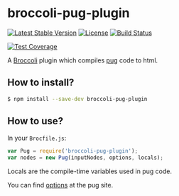 # broccoli-pug-plugin

[![Latest Stable Version](https://img.shields.io/npm/v/broccoli-pug-plugin.svg)](https://www.npmjs.com/package/broccoli-pug-plugin)
[![License](https://img.shields.io/npm/l/broccoli-pug-plugin.svg)](./LICENSE)
[![Build Status](https://img.shields.io/travis/Lodin/broccoli-pug-plugin/master.svg)](https://travis-ci.org/Lodin/broccoli-pug-plugin)

[![Test Coverage](https://img.shields.io/codecov/c/github/Lodin/broccoli-pug-plugin/master.svg)](https://codecov.io/gh/Lodin/broccoli-pug-plugin)

A [Broccoli](https://github.com/broccolijs/broccoli) plugin which 
compiles [pug](https://github.com/pugjs/pug) code to html.

## How to install?

```bash
$ npm install --save-dev broccoli-pug-plugin 
```

## How to use?

In your `Brocfile.js`:

```javascript
var Pug = require('broccoli-pug-plugin');
var nodes = new Pug(inputNodes, options, locals);
```

Locals are the compile-time variables used in pug code.

You can find [options](http://jade-lang.com/api/) at the pug site.
